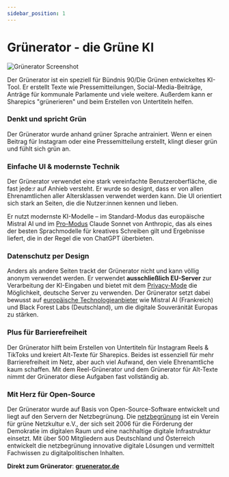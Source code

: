 ```yaml
---
sidebar_position: 1
---
```


# Grünerator - die Grüne KI

![Grünerator Screenshot](/img/screenshot_gruenerator.png)


Der Grünerator ist ein speziell für Bündnis 90/Die Grünen entwickeltes KI-Tool. Er erstellt Texte wie Pressemitteilungen, Social-Media-Beiträge, Anträge für kommunale Parlamente und viele weitere. Außerdem kann er Sharepics "grünerieren" und beim Erstellen von Untertiteln helfen.

### Denkt und spricht Grün

Der Grünerator wurde anhand grüner Sprache antrainiert. Wenn er einen Beitrag für Instagram oder eine Pressemitteilung erstellt, klingt dieser grün und fühlt sich grün an. 

### Einfache UI & modernste Technik

Der Grünerator verwendet eine stark vereinfachte Benutzeroberfläche, die fast jede:r auf Anhieb versteht. Er wurde so designt, dass er von allen Ehrenamtlichen aller Altersklassen verwendet werden kann. Die UI orientiert sich stark an Seiten, die die Nutzer:innen kennen und lieben.

Er nutzt modernste KI-Modelle – im Standard-Modus das europäische Mistral AI und im [Pro-Modus](../gruenerieren/pro-modus) Claude Sonnet von Anthropic, das als eines der besten Sprachmodelle für kreatives Schreiben gilt und Ergebnisse liefert, die in der Regel die von ChatGPT überbieten.

### Datenschutz per Design

Anders als andere Seiten trackt der Grünerator nicht und kann völlig anonym verwendet werden. Er verwendet **ausschließlich EU-Server** zur Verarbeitung der KI-Eingaben und bietet mit dem [Privacy-Mode](../gruenerieren/privacy-mode) die Möglichkeit, deutsche Server zu verwenden. Der Grünerator setzt dabei bewusst auf [europäische Technologieanbieter](./gruenerator-pro-eu) wie Mistral AI (Frankreich) und Black Forest Labs (Deutschland), um die digitale Souveränität Europas zu stärken. 

### Plus für Barrierefreiheit

Der Grünerator hilft beim Erstellen von Untertiteln für Instagram Reels & TikToks und kreiert Alt-Texte für Sharepics. Beides ist essenziell für mehr Barrierefreiheit im Netz, aber auch viel Aufwand, den viele Ehrenamtliche kaum schaffen. Mit dem Reel-Grünerator und dem Grünerator für Alt-Texte nimmt der Grünerator diese Aufgaben fast vollständig ab.

### Mit Herz für Open-Source

Der Grünerator wurde auf Basis von Open-Source-Software entwickelt und liegt auf den Servern der Netzbegrünung. Die [netzbegrünung](https://netzbegruenung.de/) ist ein Verein für grüne Netzkultur e.V., der sich seit 2006 für die Förderung der Demokratie im digitalen Raum und eine nachhaltige digitale Infrastruktur einsetzt. Mit über 500 Mitgliedern aus Deutschland und Österreich entwickelt die netzbegrünung innovative digitale Lösungen und vermittelt Fachwissen zu digitalpolitischen Inhalten. 

**Direkt zum Grünerator**: **[gruenerator.de](https://gruenerator.de)**

